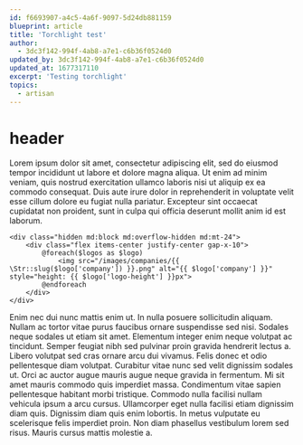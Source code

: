 ```yaml
---
id: f6693907-a4c5-4a6f-9097-5d24db881159
blueprint: article
title: 'Torchlight test'
author:
  - 3dc3f142-994f-4ab8-a7e1-c6b36f0524d0
updated_by: 3dc3f142-994f-4ab8-a7e1-c6b36f0524d0
updated_at: 1677317110
excerpt: 'Testing torchlight'
topics:
  - artisan
---
```

# header

Lorem ipsum dolor sit amet, consectetur adipiscing elit, sed do eiusmod tempor incididunt ut labore et dolore magna aliqua. Ut enim ad minim veniam, quis nostrud exercitation ullamco laboris nisi ut aliquip ex ea commodo consequat. Duis aute irure dolor in reprehenderit in voluptate velit esse cillum dolore eu fugiat nulla pariatur. Excepteur sint occaecat cupidatat non proident, sunt in culpa qui officia deserunt mollit anim id est laborum.

```blade
<div class="hidden md:block md:overflow-hidden md:mt-24">
    <div class="flex items-center justify-center gap-x-10">
        @foreach($logos as $logo) 
            <img src="/images/companies/{{ \Str::slug($logo['company']) }}.png" alt="{{ $logo['company'] }}" style="height: {{ $logo['logo-height'] }}px">
        @endforeach
    </div>
</div>
  ```
  
Enim nec dui nunc mattis enim ut. In nulla posuere sollicitudin aliquam. Nullam ac tortor vitae purus faucibus ornare suspendisse sed nisi. Sodales neque sodales ut etiam sit amet. Elementum integer enim neque volutpat ac tincidunt. Semper feugiat nibh sed pulvinar proin gravida hendrerit lectus a. Libero volutpat sed cras ornare arcu dui vivamus. Felis donec et odio pellentesque diam volutpat. Curabitur vitae nunc sed velit dignissim sodales ut. Orci ac auctor augue mauris augue neque gravida in fermentum. Mi sit amet mauris commodo quis imperdiet massa. Condimentum vitae sapien pellentesque habitant morbi tristique. Commodo nulla facilisi nullam vehicula ipsum a arcu cursus. Ullamcorper eget nulla facilisi etiam dignissim diam quis. Dignissim diam quis enim lobortis. In metus vulputate eu scelerisque felis imperdiet proin. Non diam phasellus vestibulum lorem sed risus. Mauris cursus mattis molestie a.
